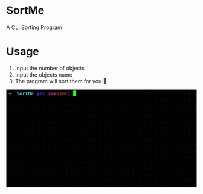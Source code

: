# SortMe
A CLI Sorting Program

# Usage
1. Input the number of objects
2. Input the objects name
3. The program will sort them for you 🎲

![](sortme.gif)
